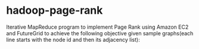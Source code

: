 hadoop-page-rank
================

Iterative MapReduce program to implement Page Rank using Amazon EC2 and FutureGrid to achieve the following objective given sample graphs(each line starts with the node id and then its adjacency list):
